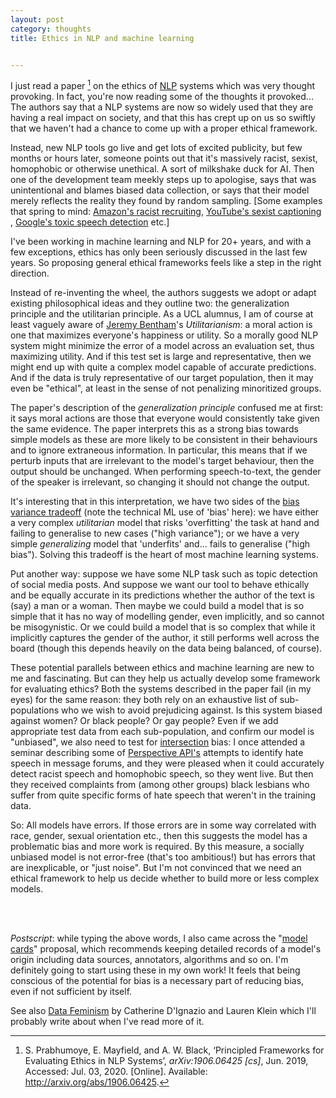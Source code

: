 ```yaml
---
layout: post
category: thoughts
title: Ethics in NLP and machine learning


---
```




I just read a paper [^1] on the ethics of [NLP](https://en.wikipedia.org/wiki/Natural_language_processing) systems which was very thought provoking. In fact, you're now reading some of the thoughts it provoked... The authors say that a NLP systems are now so widely used that they are having a real impact on society, and that this has crept up on us so swiftly that we haven't had a chance to come up with a proper ethical framework. 

Instead, new NLP tools go live and get lots of excited publicity, but few months or hours later, someone points out that it's massively racist, sexist, homophobic or otherwise unethical. A sort of milkshake duck for AI. Then one of the development team meekly steps up to apologise, says that was unintentional and blames biased data collection, or says that their model merely reflects the reality they found by random sampling.  [Some examples that spring to mind: [Amazon's racist recruiting](https://www.theguardian.com/technology/2018/oct/10/amazon-hiring-ai-gender-bias-recruiting-engine), [YouTube's sexist captioning ](https://www.aclweb.org/anthology/W17-1606/) ,  [Google's toxic speech detection](https://medium.com/the-false-positive/unintended-bias-and-names-of-frequently-targeted-groups-8e0b81f80a23) etc.] 

I've been working in machine learning and NLP for 20+ years, and with a few exceptions, ethics has only been seriously discussed in the last few years. So proposing general ethical frameworks feels like a step in the right direction.

Instead of re-inventing the wheel, the authors suggests we adopt or adapt existing philosophical ideas and they outline two: the generalization principle and the utilitarian principle. As a UCL alumnus, I am of course at least vaguely aware of [Jeremy Bentham](https://www.ucl.ac.uk/bentham-project/who-was-jeremy-bentham/auto-icon)'s *Utilitarianism*: a moral action is one that maximizes everyone's happiness or utility.  So a morally good NLP system might minimize the error of a model across an evaluation set, thus maximizing utility. And if this test set is large and representative, then we might end up with quite a complex model capable of accurate predictions. And if the data is truly representative of our target population, then it may even be "ethical", at least in the sense of not penalizing minoritized groups. 

The paper's description of the *generalization principle* confused me at first: it says moral actions are those that everyone would consistently take given the same evidence. The paper interprets this as a strong bias towards simple models as these are more likely to be consistent in their behaviours and to ignore extraneous information. In particular, this means that if we perturb inputs that are irrelevant to the model's target behaviour, then the output should be unchanged. When performing speech-to-text, the gender of the speaker is irrelevant, so changing it should not change the output. 

It's interesting that in this interpretation, we have two sides of the [bias variance tradeoff](https://en.wikipedia.org/wiki/Bias%E2%80%93variance_tradeoff) (note the technical ML use of 'bias' here): we have either a very complex *utilitarian* model that risks 'overfitting' the task at hand and failing to generalise to new cases ("high variance"); or we have a very simple *generalizing* model that 'underfits' and... fails to generalise ("high bias"). Solving this tradeoff is the heart of most machine learning systems.

Put another way: suppose we have some NLP task such as topic detection of social media posts. And suppose we want our tool to behave ethically and be equally accurate in its predictions whether the author of the text is (say) a man or a woman. Then maybe we could build a model that is so simple that it has no way of modelling gender, even implicitly, and so cannot be misogynistic. Or we could build a model that is so complex that while it implicitly captures the gender of the author, it still performs well across the board (though this depends heavily on the data being balanced, of course). 

These potential parallels between ethics and machine learning are new to me and fascinating. But can they help us actually develop some framework for evaluating ethics? Both the systems described in the paper fail (in my eyes) for the same reason: they both rely on an exhaustive list of sub-populations who we wish to avoid prejudicing against. Is this system biased against women? Or black people? Or gay people? Even if we add appropriate test data from each sub-population, and confirm our model is "unbiased", we also need to test for [intersection](https://en.wikipedia.org/wiki/Intersectionality) bias: I once attended a seminar describing some of [Perspective API's](https://medium.com/the-false-positive/unintended-bias-and-names-of-frequently-targeted-groups-8e0b81f80a23) attempts to identify hate speech in message forums, and they were pleased when it could accurately detect racist speech and homophobic speech, so they went live. But then they received complaints from (among other groups) black lesbians who suffer from quite specific forms of hate speech that weren't in the training data. 

So: All models have errors. If those errors are in some way correlated with race, gender, sexual orientation etc., then this suggests the model has a problematic bias and more work is required. By this measure, a socially unbiased model is not error-free (that's too ambitious!) but has errors that are inexplicable, or "just noise".  But I'm not convinced that we need an ethical framework to help us decide whether to build more or less complex models.

<br>

<br>

*Postscript*: while typing the above words, I also came across the "[model cards](https://arxiv.org/abs/1810.03993)" proposal, which recommends keeping detailed records of a model's origin including data sources, annotators, algorithms and so on. I'm definitely going to start using these in my own work! It feels that being conscious of the potential for bias is a necessary part of reducing bias, even if not sufficient by itself.

See also [Data Feminism](https://mitpress.mit.edu/books/data-feminism) by Catherine D'Ignazio and Lauren Klein which I'll probably write about when I've read more of it. 



[^1]: S. Prabhumoye, E. Mayfield, and A. W. Black, ‘Principled Frameworks for Evaluating Ethics in NLP Systems’, *arXiv:1906.06425 [cs]*, Jun. 2019, Accessed: Jul. 03, 2020. [Online]. Available: http://arxiv.org/abs/1906.06425.

